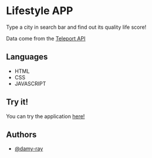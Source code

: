 
# Lifestyle APP



Type a city in search bar and find out its quality life score!

Data come from the [Teleport API](https://developers.teleport.org/api/)

## Languages

- HTML
- CSS
- JAVASCRIPT

## Try it!

You can try the application [here!](https://lifestyle-app-damy-ray.netlify.app)
## Authors

- [@damy-ray](https://github.com/damy-ray)

